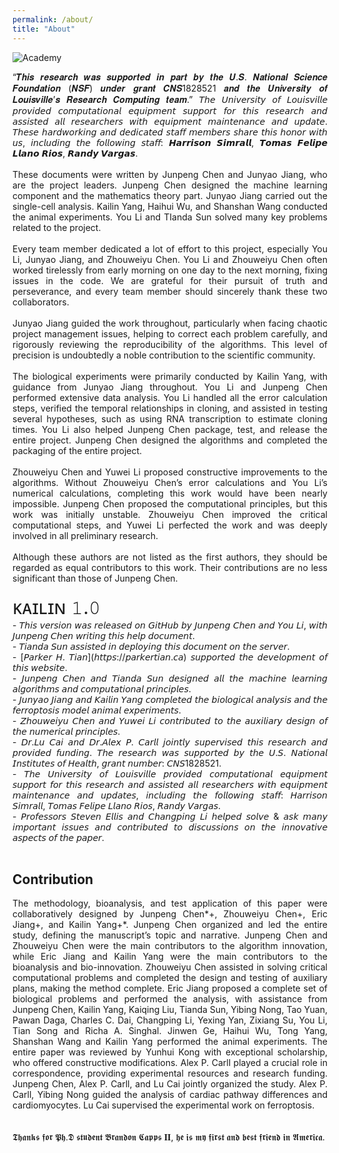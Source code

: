 ```yaml
---
permalink: /about/
title: "About"
---
```


<img src="https://raw.githubusercontent.com/FullBlackWolf/ATPX4869/refs/heads/master/assets/images/Academy of Athens.jpg" 
     alt="Academy" 
     title="Academy">


<div style="text-align: justify;">
“𝑻𝒉𝒊𝒔 𝒓𝒆𝒔𝒆𝒂𝒓𝒄𝒉 𝒘𝒂𝒔 𝒔𝒖𝒑𝒑𝒐𝒓𝒕𝒆𝒅 𝒊𝒏 𝒑𝒂𝒓𝒕 𝒃𝒚 𝒕𝒉𝒆 𝑼.𝑺. 𝑵𝒂𝒕𝒊𝒐𝒏𝒂𝒍 𝑺𝒄𝒊𝒆𝒏𝒄𝒆 𝑭𝒐𝒖𝒏𝒅𝒂𝒕𝒊𝒐𝒏 (𝑵𝑺𝑭) 𝒖𝒏𝒅𝒆𝒓 𝒈𝒓𝒂𝒏𝒕 𝑪𝑵𝑺1828521 𝒂𝒏𝒅 𝒕𝒉𝒆 𝑼𝒏𝒊𝒗𝒆𝒓𝒔𝒊𝒕𝒚 𝒐𝒇 𝑳𝒐𝒖𝒊𝒔𝒗𝒊𝒍𝒍𝒆’𝒔 𝑹𝒆𝒔𝒆𝒂𝒓𝒄𝒉 𝑪𝒐𝒎𝒑𝒖𝒕𝒊𝒏𝒈 𝒕𝒆𝒂𝒎.” 𝘛𝘩𝘦 𝘜𝘯𝘪𝘷𝘦𝘳𝘴𝘪𝘵𝘺 𝘰𝘧 𝘓𝘰𝘶𝘪𝘴𝘷𝘪𝘭𝘭𝘦 𝘱𝘳𝘰𝘷𝘪𝘥𝘦𝘥 𝘤𝘰𝘮𝘱𝘶𝘵𝘢𝘵𝘪𝘰𝘯𝘢𝘭 𝘦𝘲𝘶𝘪𝘱𝘮𝘦𝘯𝘵 𝘴𝘶𝘱𝘱𝘰𝘳𝘵 𝘧𝘰𝘳 𝘵𝘩𝘪𝘴 𝘳𝘦𝘴𝘦𝘢𝘳𝘤𝘩 𝘢𝘯𝘥 𝘢𝘴𝘴𝘪𝘴𝘵𝘦𝘥 𝘢𝘭𝘭 𝘳𝘦𝘴𝘦𝘢𝘳𝘤𝘩𝘦𝘳𝘴 𝘸𝘪𝘵𝘩 𝘦𝘲𝘶𝘪𝘱𝘮𝘦𝘯𝘵 𝘮𝘢𝘪𝘯𝘵𝘦𝘯𝘢𝘯𝘤𝘦 𝘢𝘯𝘥 𝘶𝘱𝘥𝘢𝘵𝘦. 𝘛𝘩𝘦𝘴𝘦 𝘩𝘢𝘳𝘥𝘸𝘰𝘳𝘬𝘪𝘯𝘨 𝘢𝘯𝘥 𝘥𝘦𝘥𝘪𝘤𝘢𝘵𝘦𝘥 𝘴𝘵𝘢𝘧𝘧 𝘮𝘦𝘮𝘣𝘦𝘳𝘴 𝘴𝘩𝘢𝘳𝘦 𝘵𝘩𝘪𝘴 𝘩𝘰𝘯𝘰𝘳 𝘸𝘪𝘵𝘩 𝘶𝘴, 𝘪𝘯𝘤𝘭𝘶𝘥𝘪𝘯𝘨 𝘵𝘩𝘦 𝘧𝘰𝘭𝘭𝘰𝘸𝘪𝘯𝘨 𝘴𝘵𝘢𝘧𝘧: 𝙃𝙖𝙧𝙧𝙞𝙨𝙤𝙣 𝙎𝙞𝙢𝙧𝙖𝙡𝙡, 𝙏𝙤𝙢𝙖𝙨 𝙁𝙚𝙡𝙞𝙥𝙚 𝙇𝙡𝙖𝙣𝙤 𝙍𝙞𝙤𝙨, 𝙍𝙖𝙣𝙙𝙮 𝙑𝙖𝙧𝙜𝙖𝙨. 
</div>
<br>
<div style="text-align: justify;">
These documents were written by Junpeng Chen and Junyao Jiang, who are the project leaders. Junpeng Chen designed the machine learning component and the mathematics theory part. Junyao Jiang carried out the single-cell analysis. Kailin Yang, Haihui Wu, and Shanshan Wang conducted the animal experiments. You Li and TIanda Sun solved many key problems related to the project.
</div>
<br>
<div style="text-align: justify;">
Every team member dedicated a lot of effort to this project, especially You Li, Junyao Jiang, and Zhouweiyu Chen. You Li and Zhouweiyu Chen often worked tirelessly from early morning on one day to the next morning, fixing issues in the code. We are grateful for their pursuit of truth and perseverance, and every team member should sincerely thank these two collaborators.
</div>
<br>
<div style="text-align: justify;">
Junyao Jiang guided the work throughout, particularly when facing chaotic project management issues, helping to correct each problem carefully, and rigorously reviewing the reproducibility of the algorithms. This level of precision is undoubtedly a noble contribution to the scientific community.
</div>
<br>
<div style="text-align: justify;">
The biological experiments were primarily conducted by Kailin Yang, with guidance from Junyao Jiang throughout. You Li and Junpeng Chen performed extensive data analysis. You Li handled all the error calculation steps, verified the temporal relationships in cloning, and assisted in testing several hypotheses, such as using RNA transcription to estimate cloning times. You Li also helped Junpeng Chen package, test, and release the entire project. Junpeng Chen designed the algorithms and completed the packaging of the entire project.
</div>
<br>
<div style="text-align: justify;">
Zhouweiyu Chen and Yuwei Li proposed constructive improvements to the algorithms. Without Zhouweiyu Chen’s error calculations and You Li’s numerical calculations, completing this work would have been nearly impossible. Junpeng Chen proposed the computational principles, but this work was initially unstable. Zhouweiyu Chen improved the critical computational steps, and Yuwei Li perfected the work and was deeply involved in all preliminary research.
</div>
<br>
<div style="text-align: justify;">
Although these authors are not listed as the first authors, they should be regarded as equal contributors to this work. Their contributions are no less significant than those of Junpeng Chen.
</div><br>
<div style = "font-size: 30px;">
ᴋᴀɪʟɪɴ 𝟷.𝟶
</div>
<div style="text-align: justify;"> - 𝘛𝘩𝘪𝘴 𝘷𝘦𝘳𝘴𝘪𝘰𝘯 𝘸𝘢𝘴 𝘳𝘦𝘭𝘦𝘢𝘴𝘦𝘥 𝘰𝘯 𝘎𝘪𝘵𝘏𝘶𝘣 𝘣𝘺 𝘑𝘶𝘯𝘱𝘦𝘯𝘨 𝘊𝘩𝘦𝘯 𝘢𝘯𝘥 𝘠𝘰𝘶 𝘓𝘪, 𝘸𝘪𝘵𝘩 𝘑𝘶𝘯𝘱𝘦𝘯𝘨 𝘊𝘩𝘦𝘯 𝘸𝘳𝘪𝘵𝘪𝘯𝘨 𝘵𝘩𝘪𝘴 𝘩𝘦𝘭𝘱 𝘥𝘰𝘤𝘶𝘮𝘦𝘯𝘵.</div>
<div style="text-align: justify;"> - 𝘛𝘪𝘢𝘯𝘥𝘢 𝘚𝘶𝘯 𝘢𝘴𝘴𝘪𝘴𝘵𝘦𝘥 𝘪𝘯 𝘥𝘦𝘱𝘭𝘰𝘺𝘪𝘯𝘨 𝘵𝘩𝘪𝘴 𝘥𝘰𝘤𝘶𝘮𝘦𝘯𝘵 𝘰𝘯 𝘵𝘩𝘦 𝘴𝘦𝘳𝘷𝘦𝘳.</div>
<div style="text-align: justify;"> - [𝘗𝘢𝘳𝘬𝘦𝘳 𝘏. 𝘛𝘪𝘢𝘯](𝘩𝘵𝘵𝘱𝘴://𝘱𝘢𝘳𝘬𝘦𝘳𝘵𝘪𝘢𝘯.𝘤𝘢) 𝘴𝘶𝘱𝘱𝘰𝘳𝘵𝘦𝘥 𝘵𝘩𝘦 𝘥𝘦𝘷𝘦𝘭𝘰𝘱𝘮𝘦𝘯𝘵 𝘰𝘧 𝘵𝘩𝘪𝘴 𝘸𝘦𝘣𝘴𝘪𝘵𝘦.</div>
<div style="text-align: justify;"> - 𝘑𝘶𝘯𝘱𝘦𝘯𝘨 𝘊𝘩𝘦𝘯 𝘢𝘯𝘥 𝘛𝘪𝘢𝘯𝘥𝘢 𝘚𝘶𝘯 𝘥𝘦𝘴𝘪𝘨𝘯𝘦𝘥 𝘢𝘭𝘭 𝘵𝘩𝘦 𝘮𝘢𝘤𝘩𝘪𝘯𝘦 𝘭𝘦𝘢𝘳𝘯𝘪𝘯𝘨 𝘢𝘭𝘨𝘰𝘳𝘪𝘵𝘩𝘮𝘴 𝘢𝘯𝘥 𝘤𝘰𝘮𝘱𝘶𝘵𝘢𝘵𝘪𝘰𝘯𝘢𝘭 𝘱𝘳𝘪𝘯𝘤𝘪𝘱𝘭𝘦𝘴.</div>
<div style="text-align: justify;"> - 𝘑𝘶𝘯𝘺𝘢𝘰 𝘑𝘪𝘢𝘯𝘨 𝘢𝘯𝘥 𝘒𝘢𝘪𝘭𝘪𝘯 𝘠𝘢𝘯𝘨 𝘤𝘰𝘮𝘱𝘭𝘦𝘵𝘦𝘥 𝘵𝘩𝘦 𝘣𝘪𝘰𝘭𝘰𝘨𝘪𝘤𝘢𝘭 𝘢𝘯𝘢𝘭𝘺𝘴𝘪𝘴 𝘢𝘯𝘥 𝘵𝘩𝘦 𝘧𝘦𝘳𝘳𝘰𝘱𝘵𝘰𝘴𝘪𝘴 𝘮𝘰𝘥𝘦𝘭 𝘢𝘯𝘪𝘮𝘢𝘭 𝘦𝘹𝘱𝘦𝘳𝘪𝘮𝘦𝘯𝘵𝘴.</div>
<div style="text-align: justify;"> - 𝘡𝘩𝘰𝘶𝘸𝘦𝘪𝘺𝘶 𝘊𝘩𝘦𝘯 𝘢𝘯𝘥 𝘠𝘶𝘸𝘦𝘪 𝘓𝘪 𝘤𝘰𝘯𝘵𝘳𝘪𝘣𝘶𝘵𝘦𝘥 𝘵𝘰 𝘵𝘩𝘦 𝘢𝘶𝘹𝘪𝘭𝘪𝘢𝘳𝘺 𝘥𝘦𝘴𝘪𝘨𝘯 𝘰𝘧 𝘵𝘩𝘦 𝘯𝘶𝘮𝘦𝘳𝘪𝘤𝘢𝘭 𝘱𝘳𝘪𝘯𝘤𝘪𝘱𝘭𝘦𝘴.</div>
<div style="text-align: justify;"> - 𝘋𝘳.𝘓𝘶 𝘊𝘢𝘪 𝘢𝘯𝘥 𝘋𝘳.𝘈𝘭𝘦𝘹 𝘗. 𝘊𝘢𝘳𝘭𝘭 𝘫𝘰𝘪𝘯𝘵𝘭𝘺 𝘴𝘶𝘱𝘦𝘳𝘷𝘪𝘴𝘦𝘥 𝘵𝘩𝘪𝘴 𝘳𝘦𝘴𝘦𝘢𝘳𝘤𝘩 𝘢𝘯𝘥 𝘱𝘳𝘰𝘷𝘪𝘥𝘦𝘥 𝘧𝘶𝘯𝘥𝘪𝘯𝘨. 𝘛𝘩𝘦 𝘳𝘦𝘴𝘦𝘢𝘳𝘤𝘩 𝘸𝘢𝘴 𝘴𝘶𝘱𝘱𝘰𝘳𝘵𝘦𝘥 𝘣𝘺 𝘵𝘩𝘦 𝘜.𝘚. 𝘕𝘢𝘵𝘪𝘰𝘯𝘢𝘭 𝘐𝘯𝘴𝘵𝘪𝘵𝘶𝘵𝘦𝘴 𝘰𝘧 𝘏𝘦𝘢𝘭𝘵𝘩, 𝘨𝘳𝘢𝘯𝘵 𝘯𝘶𝘮𝘣𝘦𝘳: 𝘊𝘕𝘚1828521.</div>
<div style="text-align: justify;"> - 𝘛𝘩𝘦 𝘜𝘯𝘪𝘷𝘦𝘳𝘴𝘪𝘵𝘺 𝘰𝘧 𝘓𝘰𝘶𝘪𝘴𝘷𝘪𝘭𝘭𝘦 𝘱𝘳𝘰𝘷𝘪𝘥𝘦𝘥 𝘤𝘰𝘮𝘱𝘶𝘵𝘢𝘵𝘪𝘰𝘯𝘢𝘭 𝘦𝘲𝘶𝘪𝘱𝘮𝘦𝘯𝘵 𝘴𝘶𝘱𝘱𝘰𝘳𝘵 𝘧𝘰𝘳 𝘵𝘩𝘪𝘴 𝘳𝘦𝘴𝘦𝘢𝘳𝘤𝘩 𝘢𝘯𝘥 𝘢𝘴𝘴𝘪𝘴𝘵𝘦𝘥 𝘢𝘭𝘭 𝘳𝘦𝘴𝘦𝘢𝘳𝘤𝘩𝘦𝘳𝘴 𝘸𝘪𝘵𝘩 𝘦𝘲𝘶𝘪𝘱𝘮𝘦𝘯𝘵 𝘮𝘢𝘪𝘯𝘵𝘦𝘯𝘢𝘯𝘤𝘦 𝘢𝘯𝘥 𝘶𝘱𝘥𝘢𝘵𝘦𝘴, 𝘪𝘯𝘤𝘭𝘶𝘥𝘪𝘯𝘨 𝘵𝘩𝘦 𝘧𝘰𝘭𝘭𝘰𝘸𝘪𝘯𝘨 𝘴𝘵𝘢𝘧𝘧: 𝘏𝘢𝘳𝘳𝘪𝘴𝘰𝘯 𝘚𝘪𝘮𝘳𝘢𝘭𝘭, 𝘛𝘰𝘮𝘢𝘴 𝘍𝘦𝘭𝘪𝘱𝘦 𝘓𝘭𝘢𝘯𝘰 𝘙𝘪𝘰𝘴, 𝘙𝘢𝘯𝘥𝘺 𝘝𝘢𝘳𝘨𝘢𝘴.</div>
<div style="text-align: justify;"> - 𝘗𝘳𝘰𝘧𝘦𝘴𝘴𝘰𝘳𝘴 𝘚𝘵𝘦𝘷𝘦𝘯 𝘌𝘭𝘭𝘪𝘴 𝘢𝘯𝘥 𝘊𝘩𝘢𝘯𝘨𝘱𝘪𝘯𝘨 𝘓𝘪 𝘩𝘦𝘭𝘱𝘦𝘥 𝘴𝘰𝘭𝘷𝘦 & 𝘢𝘴𝘬 𝘮𝘢𝘯𝘺 𝘪𝘮𝘱𝘰𝘳𝘵𝘢𝘯𝘵 𝘪𝘴𝘴𝘶𝘦𝘴 𝘢𝘯𝘥 𝘤𝘰𝘯𝘵𝘳𝘪𝘣𝘶𝘵𝘦𝘥 𝘵𝘰 𝘥𝘪𝘴𝘤𝘶𝘴𝘴𝘪𝘰𝘯𝘴 𝘰𝘯 𝘵𝘩𝘦 𝘪𝘯𝘯𝘰𝘷𝘢𝘵𝘪𝘷𝘦 𝘢𝘴𝘱𝘦𝘤𝘵𝘴 𝘰𝘧 𝘵𝘩𝘦 𝘱𝘢𝘱𝘦𝘳.</div>
<br>



Contribution  
---  


<div style="text-align: justify;">
The methodology, bioanalysis, and test application of this paper were collaboratively designed by Junpeng Chen*+, Zhouweiyu Chen+, Eric Jiang+, and Kailin Yang+*. Junpeng Chen organized and led the entire study, defining the manuscript’s topic and narrative. Junpeng Chen and Zhouweiyu Chen were the main contributors to the algorithm innovation, while Eric Jiang and Kailin Yang were the main contributors to the bioanalysis and bio-innovation. Zhouweiyu Chen assisted in solving critical computational problems and completed the design and testing of auxiliary plans, making the method complete. Eric Jiang proposed a complete set of biological problems and performed the analysis, with assistance from Junpeng Chen, Kailin Yang, Kaiqing Liu, Tianda Sun, Yibing Nong, Tao Yuan, Pawan Daga, Charles C. Dai, Changping Li, Yexing Yan, Zixiang Su, You Li, Tian Song and Richa A. Singhal. Jinwen Ge, Haihui Wu, Tong Yang, Shanshan Wang and Kailin Yang performed the animal experiments. The entire paper was reviewed by Yunhui Kong with exceptional scholarship, who offered constructive modifications. Alex P. Carll played a crucial role in correspondence, providing experimental resources and research funding. Junpeng Chen, Alex P. Carll, and Lu Cai jointly organized the study. Alex P. Carll, Yibing Nong guided the analysis of cardiac pathway differences and cardiomyocytes. Lu Cai supervised the experimental work on ferroptosis.
</div><br>


<br>
𝕿𝖍𝖆𝖓𝖐𝖘 𝖋𝖔𝖗 𝕻𝖍.𝕯 𝖘𝖙𝖚𝖉𝖊𝖓𝖙 𝕭𝖗𝖆𝖓𝖉𝖔𝖓 𝕮𝖆𝖕𝖕𝖘 𝐈𝐈, 𝖍𝖊 𝖎𝖘 𝖒𝖞 𝖋𝖎𝖗𝖘𝖙 𝖆𝖓𝖉 𝖇𝖊𝖘𝖙 𝖋𝖗𝖎𝖊𝖓𝖉 𝖎𝖓 𝕬𝖒𝖊𝖗𝖎𝖈𝖆.


